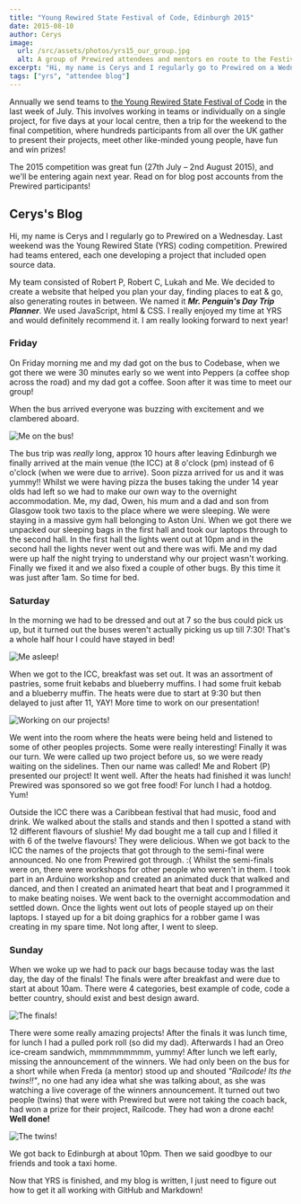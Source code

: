 ```yaml
---
title: "Young Rewired State Festival of Code, Edinburgh 2015"
date: 2015-08-10
author: Cerys
image:
  url: /src/assets/photos/yrs15_our_group.jpg
  alt: A group of Prewired attendees and mentors en route to the Festival of Code
excerpt: "Hi, my name is Cerys and I regularly go to Prewired on a Wednesday. Last weekend was the Young Rewired State (YRS) coding competition.  Prewired had teams entered, each one developing a project that included open source data. My team consisted of Robert P, Robert C, Lukah and Me."
tags: ["yrs", "attendee blog"]
---
```


Annually we send teams to [the Young Rewired State Festival of Code](http://festival.yrs.io) in the last week of July. This involves working in teams or individually on a single project, for five days at your local centre, then a trip for the weekend to the final competition, where hundreds participants from all over the UK gather to present their projects, meet other like-minded young people, have fun and win prizes!

The 2015 competition was great fun (27th July &ndash; 2nd August 2015), and we'll be entering again next year. Read on for blog post accounts from the Prewired participants!

## Cerys's Blog

Hi, my name is Cerys and I regularly go to Prewired on a Wednesday.  Last weekend was the Young Rewired State (YRS) coding competition.  Prewired had teams entered, each one developing a project that included open source data.

My team consisted of Robert P, Robert C, Lukah and Me.  We decided to create a website that helped you plan your day, finding places to eat & go, also generating routes in between.  We named it **_Mr. Penguin's Day Trip Planner_**.  We used JavaScript, html & CSS.  I really enjoyed my time at YRS and would definitely recommend it.  I am really looking forward to next year!  

### Friday

On Friday morning me and my dad got on the bus to Codebase, when we got there we were 30 minutes early so we went into Peppers (a coffee shop across the road) and my dad got a coffee.  Soon after it was time to meet our group!

When the bus arrived everyone was buzzing with excitement and we clambered aboard.

![Me on the bus!](../assets/photos/yrs15_on_the_bus.jpg)

The bus trip was _really_ long, approx 10 hours after leaving Edinburgh we finally arrived at the main venue (the ICC) at 8 o'clock (pm) instead of 6 o'clock (when we were due to arrive). Soon pizza arrived for us and it was yummy!!  Whilst we were having pizza the buses taking the under 14 year olds had left so we had to make our own way to the overnight accommodation.  Me, my dad, Owen, his mum and a dad and son from Glasgow took two taxis to the place where we were sleeping.  We were staying in a massive gym hall belonging to Aston Uni.  When we got there we unpacked our sleeping bags in the first hall and took our laptops through to the second hall.  In the first hall the lights went out at 10pm and in the second hall the lights never went out and there was wifi.  Me and my dad were up half the night trying to understand why our project wasn't working. Finally we fixed it and we also fixed a couple of other bugs. By this time it was just after 1am. So time for bed.  

### Saturday

In the morning we had to be dressed and out at 7 so the bus could pick us up, but it turned out the buses weren't actually picking us up till 7:30! That's a whole half hour I could have stayed in bed!

![Me asleep!](../assets/photos/yrs15_sleepy_head.jpg)

When we got to the ICC, breakfast was set out. It was an assortment of pastries, some fruit kebabs and blueberry muffins. I had some fruit kebab and a blueberry muffin. The heats were due to start at 9:30 but then delayed to just after 11, YAY! More time to work on our presentation!

![Working on our projects!](../assets/photos/yrs15_twitter10.jpg)

We went into the room where the heats were being held and listened to some of other peoples projects. Some were really interesting!  Finally it was our turn. We were called up two project before us, so we were ready waiting on the sidelines. Then our name was called! Me and Robert (P) presented our project! It went well. After the heats had finished it was lunch! Prewired was sponsored so we got free food! For lunch I had a hotdog. Yum!

Outside the ICC there was a Caribbean festival that had music, food and drink. We walked about the stalls and stands and then I spotted a stand with 12 different flavours of slushie!  My dad bought me a tall cup and I filled it with 6 of the twelve flavours! They were delicious. When we got back to the ICC the names of the projects that got through to the semi-final were announced. No one from Prewired got through. :( Whilst the semi-finals were on, there were workshops for other people who weren't in them. I took part in an Arduino workshop and created an animated duck that walked and danced, and then I created an animated heart that beat and I programmed it to make beating noises. We went back to the overnight accommodation and settled down. Once the lights went out lots of people stayed up on their laptops. I stayed up for a bit doing graphics for a robber game I was creating in my spare time. Not long after, I went to sleep.

### Sunday

When we woke up we had to pack our bags because today was the last day, the day of the finals! The finals were after breakfast and were due to start at about 10am.  There were 4 categories, best example of code, code a better country, should exist and best design award.

![The finals!](../assets/photos/yrs15_finals.jpg)

There were some really amazing projects!  After the finals it was lunch time, for lunch I had a pulled pork roll (so did my dad). Afterwards I had an Oreo ice-cream sandwich, mmmmmmmmm, yummy!  After lunch we left early, missing the announcement of the winners. We had only been on the bus for a short while when Freda (a mentor) stood up and shouted _"Railcode! Its the twins!!"_, no one had any idea what she was talking about, as she was watching a live coverage of the winners announcement. It turned out two people (twins) that were with Prewired but were not taking the coach back, had won a prize for their project, Railcode. They had won a drone each! **Well done!**

![The twins!](../assets/photos/yrs15_twitter09.png)

We got back to Edinburgh at about 10pm. Then we said goodbye to our friends and took a taxi home.  

Now that YRS is finished, and my blog is written, I just need to figure out how to get it all working with GitHub and Markdown!  
